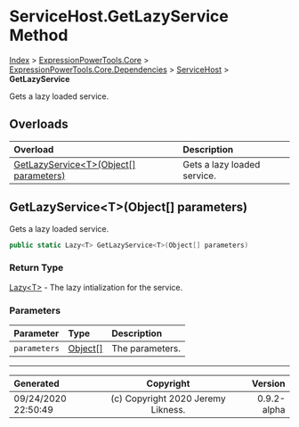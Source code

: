 ﻿# ServiceHost.GetLazyService Method

[Index](../index.md) > [ExpressionPowerTools.Core](ExpressionPowerTools.Core.a.md) > [ExpressionPowerTools.Core.Dependencies](ExpressionPowerTools.Core.Dependencies.n.md) > [ServiceHost](ExpressionPowerTools.Core.Dependencies.ServiceHost.cs.md) > **GetLazyService**

Gets a lazy loaded service.

## Overloads

| Overload | Description |
| :-- | :-- |
| [GetLazyService&lt;T>(Object[] parameters)](#getlazyservicetobject[]-parameters) | Gets a lazy loaded service. |
## GetLazyService&lt;T>(Object[] parameters)

Gets a lazy loaded service.

```csharp
public static Lazy<T> GetLazyService<T>(Object[] parameters)
```

### Return Type

 [Lazy&lt;T>](https://docs.microsoft.com/dotnet/api/system.lazy-1)  - The lazy intialization for the service.

### Parameters

| Parameter | Type | Description |
| :-- | :-- | :-- |
| `parameters` | [Object[]](https://docs.microsoft.com/dotnet/api/system.object) | The parameters. |



---

| Generated | Copyright | Version |
| :-- | :-: | --: |
| 09/24/2020 22:50:49 | (c) Copyright 2020 Jeremy Likness. | 0.9.2-alpha |
